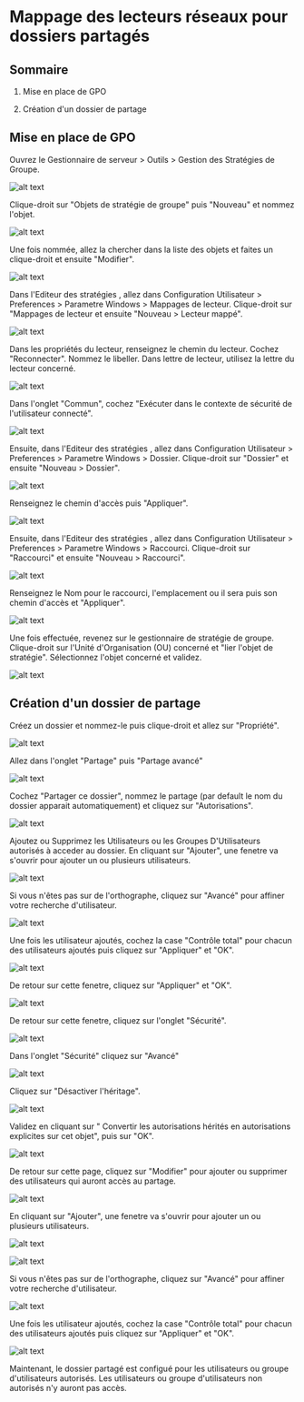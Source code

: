 # Mappage des lecteurs réseaux pour dossiers partagés

## Sommaire

1) Mise en place de GPO

2) Création d'un dossier de partage

## Mise en place de GPO

Ouvrez le Gestionnaire de serveur > Outils > Gestion des Stratégies de Groupe.

![alt text](/S13/ressource/mapping/mappage%201.png)

Clique-droit sur "Objets de stratégie de groupe" puis "Nouveau" et nommez l'objet.

![alt text](/S13/ressource/mapping/mappage%202.png)

Une fois nommée, allez la chercher dans la liste des objets et faites un clique-droit et ensuite "Modifier".

![alt text](/S13/ressource/mapping/mappage%203.png)

Dans l'Editeur des stratégies , allez dans  Configuration Utilisateur > Preferences > Parametre Windows > Mappages de lecteur. Clique-droit sur "Mappages de lecteur et ensuite "Nouveau > Lecteur mappé".

![alt text](/S13/ressource/mapping/mappage%204.png)

Dans les propriétés du lecteur, renseignez le chemin du lecteur. Cochez "Reconnecter". Nommez le libeller. Dans lettre de lecteur, utilisez la lettre du lecteur concerné.

![alt text](/S13/ressource/mapping/mappage%205.png)

Dans l'onglet "Commun", cochez  "Exécuter dans le contexte de sécurité de l'utilisateur connecté".

![alt text](/S13/ressource/mapping/mappage%206.png)

Ensuite, dans l'Editeur des stratégies , allez dans  Configuration Utilisateur > Preferences > Parametre Windows > Dossier. Clique-droit sur "Dossier" et ensuite "Nouveau > Dossier".

![alt text](/S13/ressource/mapping/mappage%207.png)

Renseignez le chemin d'accès puis "Appliquer".

![alt text](/S13/ressource/mapping/mappage%208.png)

Ensuite, dans l'Editeur des stratégies , allez dans  Configuration Utilisateur > Preferences > Parametre Windows > Raccourci. Clique-droit sur "Raccourci" et ensuite "Nouveau > Raccourci".

![alt text](/S13/ressource/mapping/mappage%209.png)

Renseignez le Nom pour le raccourci, l'emplacement ou il sera puis son chemin d'accès et "Appliquer".

![alt text](/S13/ressource/mapping/mappage%2010.png)

Une fois effectuée, revenez sur le gestionnaire de stratégie de groupe. Clique-droit sur l'Unité d'Organisation (OU) concerné et "lier l'objet de stratégie". Sélectionnez l'objet concerné et validez.

![alt text](/S13/ressource/mapping/mappage%2011.png)

## Création d'un dossier de partage

Créez un dossier et nommez-le puis clique-droit et allez sur "Propriété".

![alt text](/S13/ressource/mapping/partage%201.png)

Allez dans l'onglet "Partage" puis "Partage avancé"

![alt text](/S13/ressource/mapping/partage%202.png)

Cochez "Partager ce dossier", nommez le partage (par default le nom du dossier apparait automatiquement) et cliquez sur "Autorisations".

![alt text](/S13/ressource/mapping/partage%203.png)

Ajoutez ou Supprimez les Utilisateurs ou les Groupes D'Utilisateurs autorisés à acceder au dossier.
En cliquant sur "Ajouter", une fenetre va s'ouvrir pour ajouter un ou plusieurs utilisateurs.

![alt text](/S13/ressource/mapping/partage%204.png)

Si vous n'êtes pas sur de l'orthographe, cliquez sur "Avancé" pour affiner votre recherche d'utilisateur.

![alt text](/S13/ressource/mapping/partage%205.png)

Une fois les utilisateur ajoutés, cochez la case "Contrôle total" pour chacun des utilisateurs ajoutés puis cliquez sur "Appliquer" et "OK".

![alt text](/S13/ressource/mapping/partage%204.png)

De retour sur cette fenetre, cliquez sur "Appliquer" et "OK".

![alt text](/S13/ressource/mapping/partage%203.png)

De retour sur cette fenetre, cliquez sur l'onglet "Sécurité".

![alt text](/S13/ressource/mapping/partage%202.png)

Dans l'onglet "Sécurité" cliquez sur "Avancé" 

![alt text](/S13/ressource/mapping/partage%206.png)

Cliquez sur "Désactiver l'héritage".

![alt text](/S13/ressource/mapping/partage%207.png)

Validez en cliquant sur " Convertir les autorisations hérités en autorisations explicites sur cet objet", puis sur "OK".

![alt text](/S13/ressource/mapping/partage%208.png)

De retour sur cette page, cliquez sur "Modifier" pour ajouter ou supprimer des utilisateurs qui auront accès au partage.

![alt text](/S13/ressource/mapping/partage%206.png)

En cliquant sur "Ajouter", une fenetre va s'ouvrir pour ajouter un ou plusieurs utilisateurs.

![alt text](/S13/ressource/mapping/partage%209.png)

![alt text](/S13/ressource/mapping/partage%205.png)

Si vous n'êtes pas sur de l'orthographe, cliquez sur "Avancé" pour affiner votre recherche d'utilisateur.

![alt text](/S13/ressource/mapping/partage%2010.png)

Une fois les utilisateur ajoutés, cochez la case "Contrôle total" pour chacun des utilisateurs ajoutés puis cliquez sur "Appliquer" et "OK".

![alt text](/S13/ressource/mapping/partage%209.png)

Maintenant, le dossier partagé est configué pour les utilisateurs ou groupe d'utilisateurs autorisés. Les utilisateurs ou groupe d'utilisateurs non autorisés n'y auront pas accès.
